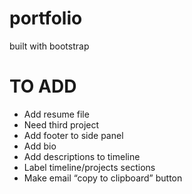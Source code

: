 # portfolio

built with bootstrap

# TO ADD
- Add resume file
- Need third project
- Add footer to side panel
- Add bio
- Add descriptions to timeline
- Label timeline/projects sections
- Make email “copy to clipboard” button